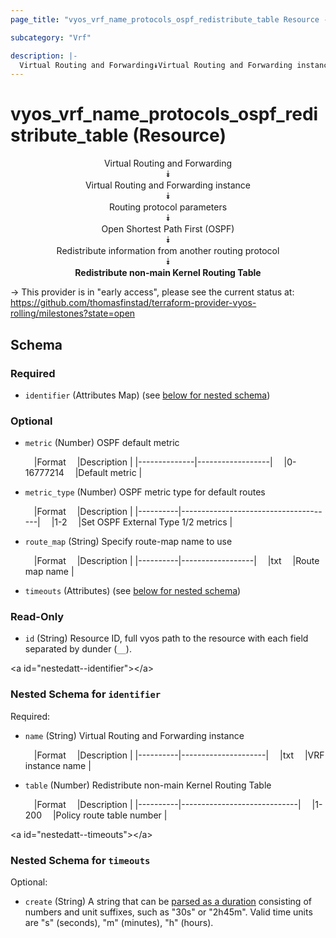```yaml
---
page_title: "vyos_vrf_name_protocols_ospf_redistribute_table Resource - vyos"

subcategory: "Vrf"

description: |- 
  Virtual Routing and Forwarding⯯Virtual Routing and Forwarding instance⯯Routing protocol parameters⯯Open Shortest Path First (OSPF)⯯Redistribute information from another routing protocol⯯Redistribute non-main Kernel Routing Table
---
```


# vyos_vrf_name_protocols_ospf_redistribute_table (Resource)
<center>

Virtual Routing and Forwarding  
⯯  
Virtual Routing and Forwarding instance  
⯯  
Routing protocol parameters  
⯯  
Open Shortest Path First (OSPF)  
⯯  
Redistribute information from another routing protocol  
⯯  
**Redistribute non-main Kernel Routing Table**


</center>

-> This provider is in "early access", please see the current status at: https://github.com/thomasfinstad/terraform-provider-vyos-rolling/milestones?state=open

## Schema

### Required

- `identifier` (Attributes Map) (see [below for nested schema](#nestedatt--identifier))

### Optional

- `metric` (Number) OSPF default metric

    &emsp;|Format      &emsp;|Description     |
    |--------------|------------------|
    &emsp;|0-16777214  &emsp;|Default metric  |
- `metric_type` (Number) OSPF metric type for default routes

    &emsp;|Format  &emsp;|Description                         |
    |----------|--------------------------------------|
    &emsp;|1-2     &emsp;|Set OSPF External Type 1/2 metrics  |
- `route_map` (String) Specify route-map name to use

    &emsp;|Format  &emsp;|Description     |
    |----------|------------------|
    &emsp;|txt     &emsp;|Route map name  |
- `timeouts` (Attributes) (see [below for nested schema](#nestedatt--timeouts))

### Read-Only

- `id` (String) Resource ID, full vyos path to the resource with each field separated by dunder (`__`).

&lt;a id=&#34;nestedatt--identifier&#34;&gt;&lt;/a&gt;
### Nested Schema for `identifier`

Required:

- `name` (String) Virtual Routing and Forwarding instance

    &emsp;|Format  &emsp;|Description        |
    |----------|---------------------|
    &emsp;|txt     &emsp;|VRF instance name  |
- `table` (Number) Redistribute non-main Kernel Routing Table

    &emsp;|Format  &emsp;|Description                |
    |----------|-----------------------------|
    &emsp;|1-200   &emsp;|Policy route table number  |


&lt;a id=&#34;nestedatt--timeouts&#34;&gt;&lt;/a&gt;
### Nested Schema for `timeouts`

Optional:

- `create` (String) A string that can be [parsed as a duration](https://pkg.go.dev/time#ParseDuration) consisting of numbers and unit suffixes, such as &#34;30s&#34; or &#34;2h45m&#34;. Valid time units are &#34;s&#34; (seconds), &#34;m&#34; (minutes), &#34;h&#34; (hours).  
